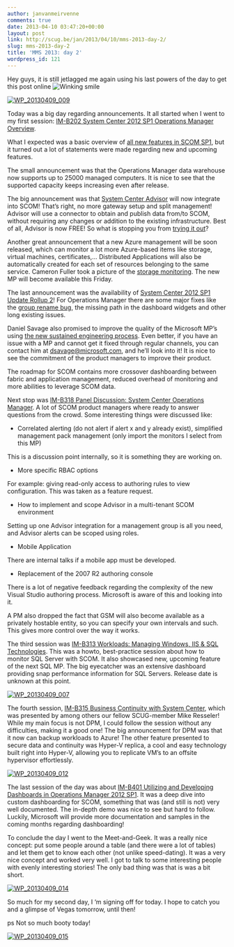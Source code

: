 ```yaml
---
author: janvanmeirvenne
comments: true
date: 2013-04-10 03:47:20+00:00
layout: post
link: http://scug.be/jan/2013/04/10/mms-2013-day-2/
slug: mms-2013-day-2
title: 'MMS 2013: day 2'
wordpress_id: 121
---
```


 

 

Hey guys, it is still jetlagged me again using his last powers of the day to get this post online ![Winking smile](http://scug.be/jan/files/2013/04/wlEmoticon-winkingsmile1.png)

 

[![WP_20130409_009](http://scug.be/jan/files/2013/04/WP_20130409_009_thumb.jpg)](http://scug.be/jan/files/2013/04/WP_20130409_009.jpg)

 

Today was a big day regarding announcements. It all started when I went to my first session: [IM-B202 System Center 2012 SP1 Operations Manager Overview](http://www.2013mms.com/topic/details/IM-B202).

 

What I expected was a basic overview of [all new features in SCOM SP1](http://technet.microsoft.com/en-us/library/jj656650.aspx), but it turned out a lot of statements were made regarding new and upcoming features.

 

The small announcement was that the Operations Manager data warehouse now supports up to 25000 managed computers. It is nice to see that the supported capacity keeps increasing even after release.

 

The big announcement was that [System Center Advisor](https://www.systemcenteradvisor.com/) will now integrate into SCOM! That’s right, no more gateway setup and split management! Advisor will use a connector to obtain and publish data from/to SCOM, without requiring any changes or addition to the existing infrastructure. Best of all, Advisor is now FREE! So what is stopping you from [trying it out](http://www.microsoft.com/en-us/download/details.aspx?id=38199)?

 

Another great announcement that a new Azure management will be soon released, which can monitor a lot more Azure-based items like storage, virtual machines, certificates,… Distributed Applications will also be automatically created for each set of resources belonging to the same service. Cameron Fuller took a picture of the [storage monitoring](https://twitter.com/cfullerMVP/status/321677614030929920/photo/1). The new MP will become available this Friday.

 

The last announcement was the availability of [System Center 2012 SP1 Update Rollup 2](http://support.microsoft.com/kb/2802159)! For Operations Manager there are some major fixes like the [group rename bug](http://scug.be/jan/2013/02/06/the-scom-group-rename-bug-demystified/), the missing path in the dashboard widgets and other long existing issues.

 

Daniel Savage also promised to improve the quality of the Microsoft MP’s using [the new sustained engineering process](http://blogs.technet.com/b/momteam/archive/2013/03/12/mp-blog-consistent-world-class-manageability.aspx). Even better, if you have an issue with a MP and cannot get it fixed through regular channels, you can contact him at [dsavage@microsoft.com](mailto:dsavage@microsoft.com), and he’ll look into it! It is nice to see the commitment of the product managers to improve their product.

 

The roadmap for SCOM contains more crossover dashboarding between fabric and application management, reduced overhead of monitoring and more abilities to leverage SCOM data.

 

Next stop was [IM-B318 Panel Discussion: System Center Operations Manager](http://www.2013mms.com/topic/details/IM-B318). A lot of SCOM product managers where ready to answer questions from the crowd. Some interesting things were discussed like:

 

- Correlated alerting (do not alert if alert x and y already exist), simplified management pack management (only import the monitors I select from this MP)

 

This is a discussion point internally, so it is something they are working on.

 

- More specific RBAC options

 

For example: giving read-only access to authoring rules to view configuration. This was taken as a feature request.

 

- How to implement and scope Advisor in a multi-tenant SCOM environment

 

Setting up one Advisor integration for a management group is all you need, and Advisor alerts can be scoped using roles.

 

- Mobile Application

 

There are internal talks if a mobile app must be developed.

 

- Replacement of the 2007 R2 authoring console

 

There is a lot of negative feedback regarding the complexity of the new Visual Studio authoring process. Microsoft is aware of this and looking into it.

 

A PM also dropped the fact that GSM will also become available as a privately hostable entity, so you can specify your own intervals and such. This gives more control over the way it works.

 

The third session was [IM-B313 Workloads: Managing Windows, IIS & SQL Technologies](http://www.2013mms.com/topic/details/IM-B313). This was a howto, best-practice session about how to monitor SQL Server with SCOM. It also showcased new, upcoming feature of the next SQL MP. The big eyecatcher was an extensive dashboard providing snap performance information for SQL Servers. Release date is unknown at this point.

 

[![WP_20130409_007](http://scug.be/jan/files/2013/04/WP_20130409_007_thumb.jpg)](http://scug.be/jan/files/2013/04/WP_20130409_007.jpg)

 

The fourth session, [IM-B315 Business Continuity with System Center](http://www.2013mms.com/topic/details/IM-B315), which was presented by among others our fellow SCUG-member Mike Resseler! While my main focus is not DPM, I could follow the session without any difficulties, making it a good one! The big announcement for DPM was that it now can backup workloads to Azure! The other feature presented to secure data and continuity was Hyper-V replica, a cool and easy technology built right into Hyper-V, allowing you to replicate VM’s to an offsite hypervisor effortlessly.

 

[![WP_20130409_012](http://scug.be/jan/files/2013/04/WP_20130409_012_thumb.jpg)](http://scug.be/jan/files/2013/04/WP_20130409_012.jpg)

 

The last session of the day was about [IM-B401 Utilizing and Developing Dashboards in Operations Manager 2012 SP1](http://www.2013mms.com/topic/details/IM-B401). It was a deep dive into custom dashboarding for SCOM, something that was (and still is not) very well documented. The in-depth demo was nice to see but hard to follow. Luckily, Microsoft will provide more documentation and samples in the coming months regarding dashboarding!

 

To conclude the day I went to the Meet-and-Geek. It was a really nice concept: put some people around a table (and there were a lot of tables) and let them get to know each other (not unlike speed-dating). It was a very nice concept and worked very well. I got to talk to some interesting people with evenly interesting stories! The only bad thing was that is was a bit short.

 

[![WP_20130409_014](http://scug.be/jan/files/2013/04/WP_20130409_014_thumb.jpg)](http://scug.be/jan/files/2013/04/WP_20130409_014.jpg)

 

So much for my second day, I ‘m signing off for today. I hope to catch you and a glimpse of Vegas tomorrow, until then!

 

 

ps Not so much booty today!

 

[![WP_20130409_015](http://scug.be/jan/files/2013/04/WP_20130409_015_thumb.jpg)](http://scug.be/jan/files/2013/04/WP_20130409_015.jpg)
